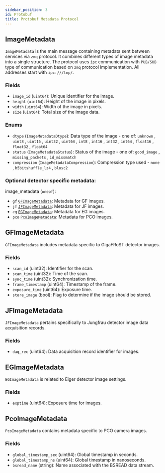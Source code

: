 ```yaml
---
sidebar_position: 3
id: Protobuf
title: Protobuf Metadata Protocol
---
```


## ImageMetadata

`ImageMetadata` is the main message containing metadata sent between services via `zmq` protocol. It combines different types of image metadata into a single structure. The protocol uses `ipc` communication with `PUB/SUB` type of communication based on `zmq` protocol implementation. All addresses start with `ipc:///tmp/`.

### Fields
- `image_id` (`uint64`): Unique identifier for the image.
- `height` (`uint64`): Height of the image in pixels.
- `width` (`uint64`): Width of the image in pixels.
- `size` (`uint64`): Total size of the image data.

### Enums
- `dtype` (`ImageMetadataDtype`): Data type of the image - one of:
  `unknown` , `uint8` , `uint16` , `uint32` , `uint64` , `int8` , `int16` , `int32` , `int64` , `float16` , `float32` , `float64`
- `status` (`ImageMetadataStatus`): Status of the image - one of: `good_image` , `missing_packets` , `id_missmatch`
- `compression` (`ImageMetadataCompression`): Compression type used - `none` , `h5bitshuffle_lz4` , `blosc2`

### Optional detector specific metadata:

image_metadata (`oneof`):

- `gf` [`GFImageMetadata`](#gfimagemetadata): Metadata for GF images.
- `jf` [`JFImageMetadata`](#jfimagemetadata): Metadata for JF images.
- `eg` [`EGImageMetadata`](#egimagemetadata): Metadata for EG images.
- `pco` [`PcoImageMetadata`](#pcoimagemetadata): Metadata for PCO images.

## GFImageMetadata

`GFImageMetadata` includes metadata specific to GigaFRoST detector images.

### Fields
- `scan_id` (uint32): Identifier for the scan.
- `scan_time` (uint32): Time of the scan.
- `sync_time` (uint32): Synchronization time.
- `frame_timestamp` (uint64): Timestamp of the frame.
- `exposure_time` (uint64): Exposure time.
- `store_image` (bool): Flag to determine if the image should be stored.

## JFImageMetadata

`JFImageMetadata` pertains specifically to Jungfrau detector image data acquisition records.

### Fields
- `daq_rec` (uint64): Data acquisition record identifier for images.

## EGImageMetadata

`EGImageMetadata` is related to Eiger detector image settings.

### Fields
- `exptime` (uint64): Exposure time for images.

## PcoImageMetadata

`PcoImageMetadata` contains metadata specific to PCO camera images.

### Fields
- `global_timestamp_sec` (uint64): Global timestamp in seconds.
- `global_timestamp_ns` (uint64): Global timestamp in nanoseconds.
- `bsread_name` (string): Name associated with the BSREAD data stream.
